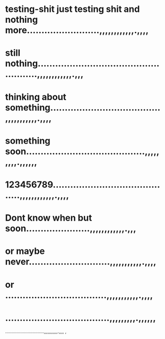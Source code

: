 # testing-shit just testing shit and  nothing more.........................,,,,,,,,,,,,.,,,,
# still nothing.....................................................,,,,,,,,,,,,.,,,
# thinking about something......................................,,,,,,,,,,,.,,,,
# something soon.........................................,,,,,,,,,.,,,,,,
# 123456789..........................................,,,,,,,,,,,,.,,,,
# Dont know when but soon......................,,,,,,,,,,,,.,,,
# or maybe never............................,,,,,,,,,,,.,,,,
# or ...................................,,,,,,,,,,,.,,,,
# ....................................,,,,,,,,,.,,,,,,
...............................,,,,,,,,,,,.,,,,
,
